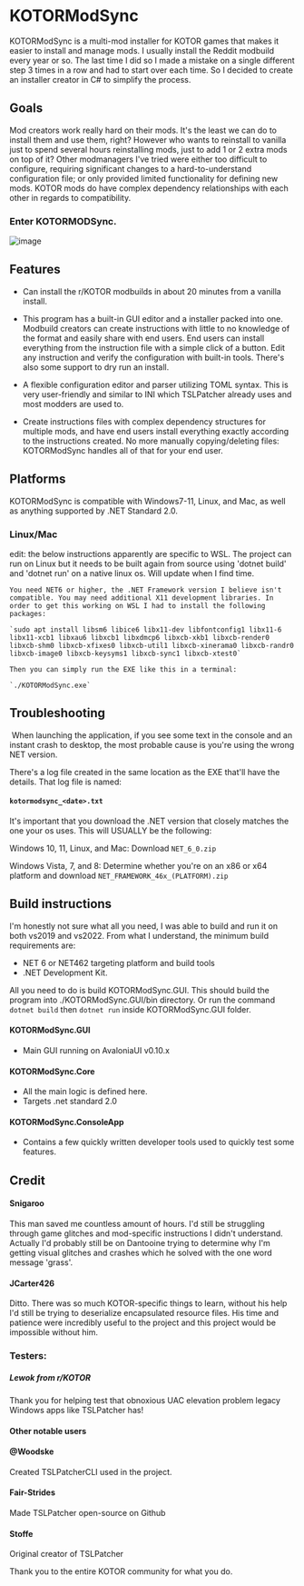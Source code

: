 # KOTORModSync
KOTORModSync is a multi-mod installer for KOTOR games that makes it easier to install and manage mods. I usually install the Reddit modbuild every year or so. The last time I did so I made a mistake on a single different step 3 times in a row and had to start over each time. So I decided to create an installer creator in C# to simplify the process.

## Goals
Mod creators work really hard on their mods. It's the least we can do to install them and use them, right? However who wants to reinstall to vanilla just to spend several hours reinstalling mods, just to add 1 or 2 extra mods on top of it?
Other modmanagers I've tried were either too difficult to configure, requiring significant changes to a hard-to-understand configuration file; or only provided limited functionality for defining new mods. KOTOR mods do have complex dependency relationships with each other in regards to compatibility.

### Enter KOTORMODSync.

![image](https://github.com/th3w1zard1/KOTORModSync/assets/2219836/b2b9f4f9-c00c-4096-abb8-4690f8b53a07)




## Features
- Can install the r/KOTOR modbuilds in about 20 minutes from a vanilla install.
- This program has a built-in GUI editor and a installer packed into one. Modbuild creators can create instructions with little to no knowledge of the format and easily share with end users. End users can install everything from the instruction file with a simple click of a button. Edit any instruction and verify the configuration with built-in tools. There's also some support to dry run an install.

- A flexible configuration editor and parser utilizing TOML syntax. This is very user-friendly and similar to INI which TSLPatcher already uses and most modders are used to.
- Create instructions files with complex dependency structures for multiple mods, and have end users install everything exactly according to the instructions created. No more manually copying/deleting files: KOTORModSync handles all of that for your end user.

## Platforms
KOTORModSync is compatible with Windows7-11, Linux, and Mac, as well as anything supported by .NET Standard 2.0.

### Linux/Mac
edit: the below instructions apparently are specific to WSL. The project can run on Linux but it needs to be built again from source using 'dotnet build' and 'dotnet run' on a native linux os. Will update when I find time.
```
You need NET6 or higher, the .NET Framework version I believe isn't compatible. You may need additional X11 development libraries. In order to get this working on WSL I had to install the following packages:

`sudo apt install libsm6 libice6 libx11-dev libfontconfig1 libx11-6 libx11-xcb1 libxau6 libxcb1 libxdmcp6 libxcb-xkb1 libxcb-render0 libxcb-shm0 libxcb-xfixes0 libxcb-util1 libxcb-xinerama0 libxcb-randr0 libxcb-image0 libxcb-keysyms1 libxcb-sync1 libxcb-xtest0`

Then you can simply run the EXE like this in a terminal:

`./KOTORModSync.exe`
```

## Troubleshooting
​
When launching the application, if you see some text in the console and an instant crash to desktop, the most probable cause is you're using the wrong NET version.

There's a log file created in the same location as the EXE that'll have the details. That log file is named:
#### `kotormodsync_<date>.txt`

It's important that you download the .NET version that closely matches the one your os uses. This will USUALLY be the following:

Windows 10, 11, Linux, and Mac: Download `NET_6_0.zip`

Windows Vista, 7, and 8: Determine whether you're on an x86 or x64 platform and download `NET_FRAMEWORK_46x_(PLATFORM).zip`

## Build instructions
I'm honestly not sure what all you need, I was able to build and run it on both vs2019 and vs2022. From what I understand, the minimum build requirements are:
- NET 6 or NET462 targeting platform and build tools
- .NET Development Kit.

All you need to do is build KOTORModSync.GUI. This should build the program into ./KOTORModSync.GUI/bin directory. Or run the command `dotnet build` then `dotnet run` inside KOTORModSync.GUI folder.

#### KOTORModSync.GUI
- Main GUI running on AvaloniaUI v0.10.x
#### KOTORModSync.Core
- All the main logic is defined here.
- Targets .net standard 2.0
#### KOTORModSync.ConsoleApp
- Contains a few quickly written developer tools used to quickly test some features.


## Credit
#### Snigaroo
This man saved me countless amount of hours. I'd still be struggling through game glitches and mod-specific instructions I didn't understand. Actually I'd probably still be on Dantooine trying to determine why I'm getting visual glitches and crashes which he solved with the one word message 'grass'.

#### JCarter426
Ditto. There was so much KOTOR-specific things to learn, without his help I'd still be trying to deserialize encapsulated resource files. His time and patience were incredibly useful to the project and this project would be impossible without him.

### Testers:
##### Lewok from r/KOTOR
Thank you for helping test that obnoxious UAC elevation problem legacy Windows apps like TSLPatcher has!

#### Other notable users
#### @Woodske
Created TSLPatcherCLI used in the project.

#### Fair-Strides
Made TSLPatcher open-source on Github

#### Stoffe
Original creator of TSLPatcher

Thank you to the entire KOTOR community for what you do.
